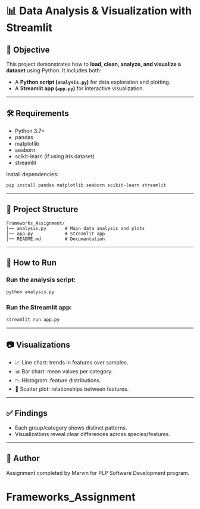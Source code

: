 # 📊 Data Analysis & Visualization with Streamlit

## 📌 Objective

This project demonstrates how to **load, clean, analyze, and visualize a dataset** using Python.
It includes both:

* A **Python script (`analysis.py`)** for data exploration and plotting.
* A **Streamlit app (`app.py`)** for interactive visualization.

---

## 🛠️ Requirements

* Python 3.7+
* pandas
* matplotlib
* seaborn
* scikit-learn (if using Iris dataset)
* streamlit

Install dependencies:

```bash
pip install pandas matplotlib seaborn scikit-learn streamlit
```

---

## 📂 Project Structure

```
Frameworks_Assignment/
│── analysis.py       # Main data analysis and plots
│── app.py            # Streamlit app
│── README.md         # Documentation
```

---

## 🚀 How to Run

### Run the analysis script:

```bash
python analysis.py
```

### Run the Streamlit app:

```bash
streamlit run app.py
```

---

## 📷 Visualizations

* 📈 Line chart: trends in features over samples.
* 📊 Bar chart: mean values per category.
* 📉 Histogram: feature distributions.
* 🔵 Scatter plot: relationships between features.

---

## ✅ Findings

* Each group/category shows distinct patterns.
* Visualizations reveal clear differences across species/features.

---

## 🙌 Author

Assignment completed by Marvin for PLP Software Development program.
# Frameworks_Assignment
